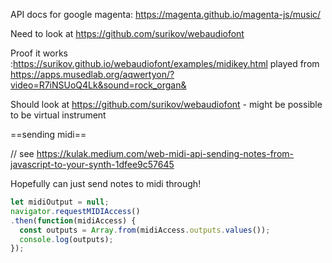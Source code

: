 API docs for google magenta: https://magenta.github.io/magenta-js/music/

Need to look at https://github.com/surikov/webaudiofont

Proof it works :https://surikov.github.io/webaudiofont/examples/midikey.html played from https://apps.musedlab.org/aqwertyon/?video=R7iNSUoQ4Lk&sound=rock_organ&

Should look at https://github.com/surikov/webaudiofont - might be possible to be virtual instrument 

==sending midi==

// see https://kulak.medium.com/web-midi-api-sending-notes-from-javascript-to-your-synth-1dfee9c57645

Hopefully can just send notes to midi through!

```js
let midiOutput = null;
navigator.requestMIDIAccess()
.then(function(midiAccess) {
  const outputs = Array.from(midiAccess.outputs.values());
  console.log(outputs);
});
```